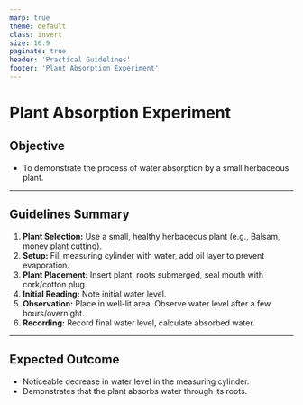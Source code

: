 ```yaml
---
marp: true
theme: default
class: invert
size: 16:9
paginate: true
header: 'Practical Guidelines'
footer: 'Plant Absorption Experiment'
---
```


# Plant Absorption Experiment

## Objective

*   To demonstrate the process of water absorption by a small herbaceous plant.

---

## Guidelines Summary

1.  **Plant Selection:** Use a small, healthy herbaceous plant (e.g., Balsam, money plant cutting).
2.  **Setup:** Fill measuring cylinder with water, add oil layer to prevent evaporation.
3.  **Plant Placement:** Insert plant, roots submerged, seal mouth with cork/cotton plug.
4.  **Initial Reading:** Note initial water level.
5.  **Observation:** Place in well-lit area. Observe water level after a few hours/overnight.
6.  **Recording:** Record final water level, calculate absorbed water.

---

## Expected Outcome

*   Noticeable decrease in water level in the measuring cylinder.
*   Demonstrates that the plant absorbs water through its roots.

